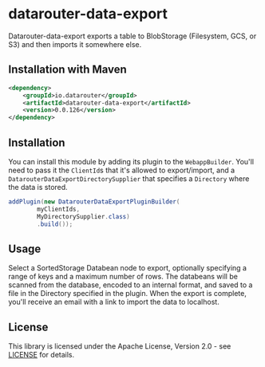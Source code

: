 # datarouter-data-export

Datarouter-data-export exports a table to BlobStorage (Filesystem, GCS, or S3) and then imports it somewhere else.

## Installation with Maven

```xml
<dependency>
	<groupId>io.datarouter</groupId>
	<artifactId>datarouter-data-export</artifactId>
	<version>0.0.126</version>
</dependency>
```

## Installation

You can install this module by adding its plugin to the `WebappBuilder`.
You'll need to pass it the `ClientId`s that it's allowed to export/import, 
  and a `DatarouterDataExportDirectorySupplier` that specifies a `Directory` where the data is stored.

```java
addPlugin(new DatarouterDataExportPluginBuilder(
		myClientIds,
		MyDirectorySupplier.class)
		.build());
```

## Usage

Select a SortedStorage Databean node to export, optionally specifying a range of keys and a maximum number of rows.
The databeans will be scanned from the database, encoded to an internal format, and saved to a file in the Directory specified in the plugin.
When the export is complete, you'll receive an email with a link to import the data to localhost.

## License

This library is licensed under the Apache License, Version 2.0 - see [LICENSE](../LICENSE) for details.
